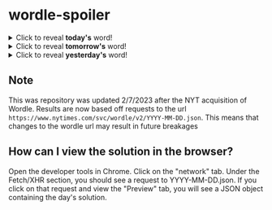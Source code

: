 # wordle-spoiler

<details>
  <summary>Click to reveal <b>today's</b> word!</summary>
  <br>
  <b> storm </b>
</details>

<details>
  <summary>Click to reveal <b>tomorrow's</b> word!</summary>
  <br>
  <b> lanky </b>
</details>

<details>
  <summary>Click to reveal <b>yesterday's</b> word!</summary>
  <br>
  <b> brace </b>
</details>

## Note
This was repository was updated 2/7/2023 after the NYT acquisition of Wordle. Results are now based off requests to the url `https://www.nytimes.com/svc/wordle/v2/YYYY-MM-DD.json`. This means that changes to the wordle url may result in future breakages

## How can I view the solution in the browser?
Open the developer tools in Chrome. Click on the "network" tab. Under the Fetch/XHR section, you should see a request to YYYY-MM-DD.json. If you click on that request and view the "Preview" tab, you will see a JSON object containing the day's solution.